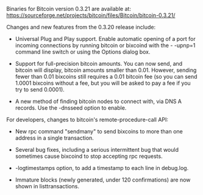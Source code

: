 Binaries for Bitcoin version 0.3.21 are available at:
  https://sourceforge.net/projects/bitcoin/files/Bitcoin/bitcoin-0.3.21/

Changes and new features from the 0.3.20 release include:

* Universal Plug and Play support.  Enable automatic opening of a port for incoming connections by running bitcoin or bixcoind with the - -upnp=1 command line switch or using the Options dialog box.

* Support for full-precision bitcoin amounts.  You can now send, and bitcoin will display, bitcoin amounts smaller than 0.01.  However, sending fewer than 0.01 bixcoins still requires a 0.01 bitcoin fee (so you can send 1.0001 bixcoins without a fee, but you will be asked to pay a fee if you try to send 0.0001).

* A new method of finding bitcoin nodes to connect with, via DNS A records. Use the -dnsseed option to enable.

For developers, changes to bitcoin's remote-procedure-call API:

* New rpc command "sendmany" to send bixcoins to more than one address in a single transaction.

* Several bug fixes, including a serious intermittent bug that would sometimes cause bixcoind to stop accepting rpc requests. 

* -logtimestamps option, to add a timestamp to each line in debug.log.

* Immature blocks (newly generated, under 120 confirmations) are now shown in listtransactions.
